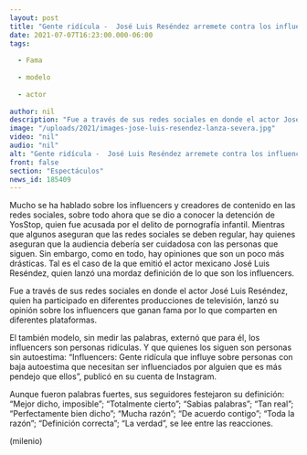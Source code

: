```yaml
---
layout: post
title: "Gente ridícula -  José Luis Reséndez arremete contra los influencers; así los define"
date: 2021-07-07T16:23:00.000-06:00
tags:
  
  - Fama
  
  - modelo
  
  - actor
  
author: nil
description: "Fue a través de sus redes sociales en donde el actor José Luis Reséndez, quien ha participado en diferentes producciones de televisión, lanzó su opinión sobre los influencers que ganan fama por lo que comparten en diferentes plataformas. "
image: "/uploads/2021/images-jose-luis-resendez-lanza-severa.jpg"
video: "nil"
audio: "nil"
alt: "Gente ridícula -  José Luis Reséndez arremete contra los influencers; así los define"
front: false
section: "Espectáculos"
news_id: 185409
---
```


Mucho se ha hablado sobre los influencers y creadores de contenido en las redes sociales, sobre todo ahora que se dio a conocer la detención de YosStop, quien fue acusada por el delito de pornografía infantil. Mientras que algunos aseguran que las redes sociales se deben regular, hay quienes aseguran que la audiencia debería ser cuidadosa con las personas que siguen. Sin embargo, como en todo, hay opiniones que son un poco más drásticas. Tal es el caso de la que emitió el actor mexicano José Luis Reséndez, quien lanzó una mordaz definición de lo que son los influencers. 

Fue a través de sus redes sociales en donde el actor José Luis Reséndez, quien ha participado en diferentes producciones de televisión, lanzó su opinión sobre los influencers que ganan fama por lo que comparten en diferentes plataformas.  

El también modelo, sin medir las palabras, externó que para él, los influencers son personas ridículas. Y que quienes los siguen son personas sin autoestima: “Influencers: Gente ridícula que influye sobre personas con baja autoestima que necesitan ser influenciados por alguien que es más pendejo que ellos”, publicó en su cuenta de Instagram. 

Aunque fueron palabras fuertes, sus seguidores festejaron su definición: “Mejor dicho, imposible”; “Totalmente cierto”; “Sabias palabras”; “Tan real”; “Perfectamente bien dicho”; “Mucha razón”; “De acuerdo contigo”; “Toda la razón”; “Definición correcta”; “La verdad”, se lee entre las reacciones. 

(milenio)